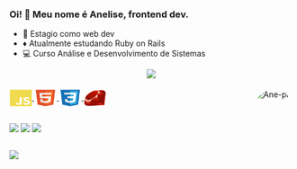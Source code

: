 ### Oi! 🎋 Meu nome é Anelise, frontend dev.

- 🔭 Estagio como web dev
- :diamonds: Atualmente estudando Ruby on Rails
- :computer: Curso Análise e Desenvolvimento de Sistemas

<div align="center">
  <a href="https://github.com/anepaz"><img height="180em" src="https://github-readme-stats.vercel.app/api/top-langs/?username=anepaz&layout=compact&langs_count=7&theme=dracula"/>
    
</div>
  
<div style="display: inline_block"><br>
  <img align="center" alt="Ane-Js" height="30" width="40" src="https://raw.githubusercontent.com/devicons/devicon/master/icons/javascript/javascript-plain.svg">
  <img align="center" alt="Ane-HTML" height="30" width="40" src="https://raw.githubusercontent.com/devicons/devicon/master/icons/html5/html5-original.svg">
  <img align="center" alt="Ane-CSS" height="30" width="40" src="https://raw.githubusercontent.com/devicons/devicon/master/icons/css3/css3-original.svg">
  <img align="center" alt="Ane-Ruby" height="30" width="40" src="https://raw.githubusercontent.com/devicons/devicon/master/icons/ruby/ruby-original.svg">
  <img align="right" alt="Ane-pic" height="150" style="border-radius:50px;" src="https://share-cdn.picrew.me/shareImg/org/202201/338224_ow81xyX9.png">
</div>
  
  ##
 
<div> 
  <a href="https://instagram.com/anepaz" target="_blank"><img src="https://img.shields.io/badge/Instagram-E4405F?style=for-the-badge&logo=instagram&logoColor=white" target="_blank"></a>
  <a href = "mailto:anesp@protonmail.com"><img src="hhttps://img.shields.io/badge/ProtonMail-8B89CC?style=for-the-badge&logo=protonmail&logoColor=white" target="_blank"></a>
  <a href="https://www.linkedin.com/in/anesp" target="_blank"><img src="https://img.shields.io/badge/LinkedIn-0077B5?style=for-the-badge&logo=linkedin&logoColor=white" target="_blank"></a> 
</div> 

  ##
  
<div>
  <img src="http://ForTheBadge.com/images/badges/built-with-love.svg" target="_blank"></a>
</div>
